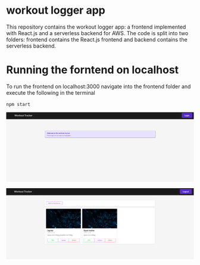 # workout logger app
This repository contains the workout logger app: a frontend implemented with React.js and a serverless backend for AWS.
The code is split into two folders: frontend contains the React.js frontend and backend contains the serverless backend.

# Running the forntend on localhost
To run the frontend on localhost:3000 navigate into the frontend folder and execute the following in the terminal
```
npm start
```

![Image 1](images/image2.png)

![Image 2](images/image1.png)

